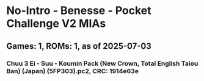 # No-Intro - Benesse - Pocket Challenge V2 MIAs
## Games: 1, ROMs: 1, as of 2025-07-03

### Chuu 3 Ei - Suu - Koumin Pack (New Crown, Total English Taiou Ban) (Japan) (5FP303).pc2, CRC: 1914e63e
